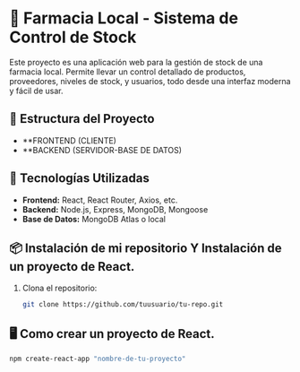 # 💊 Farmacia Local - Sistema de Control de Stock

Este proyecto es una aplicación web para la gestión de stock de una farmacia local. Permite llevar un control detallado de productos, proveedores, niveles de stock, y usuarios, todo desde una interfaz moderna y fácil de usar.

## 📁 Estructura del Proyecto
 - **FRONTEND (CLIENTE)
 - **BACKEND (SERVIDOR-BASE DE DATOS)

## 🚀 Tecnologías Utilizadas

- **Frontend:** React, React Router, Axios, etc.
- **Backend:** Node.js, Express, MongoDB, Mongoose
- **Base de Datos:** MongoDB Atlas o local

## 📦 Instalación de mi repositorio Y Instalación de un proyecto de React.

1. Clona el repositorio:
   ```bash
   git clone https://github.com/tuusuario/tu-repo.git
   ```
## 🖥️ Como crear un proyecto de React.
   ```bash
   npm create-react-app "nombre-de-tu-proyecto"
   ```


   
